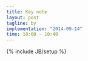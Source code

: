 ```yaml
---
title: Key note
layout: post
tagline: by
implementation: "2014-09-14"
time: 10:00 ~ 10:40
---
```


{% include JB/setup %}

